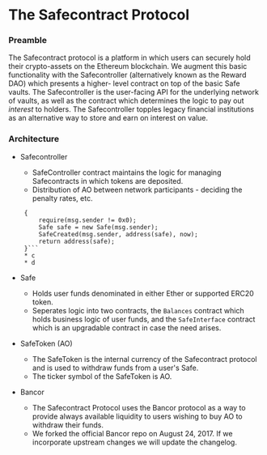 # The Safecontract Protocol

### Preamble

The Safecontract protocol is a platform in which users can securely hold their crypto-assets on the Ethereum blockchain.
We augment this basic functionality with the Safecontroller (alternatively known as the Reward DAO) which presents a higher-
level contract on top of the basic Safe vaults. The Safecontroller is the user-facing API for the underlying network of vaults,
as well as the contract which determines the logic to pay out *interest* to holders. The Safecontroller topples legacy
financial institutions as an alternative way to store and earn on interest on value.

### Architecture
 - Safecontroller
   * SafeController contract maintains the logic for managing Safecontracts in which tokens are deposited. 
   * Distribution of AO between network participants - deciding the penalty rates, etc. 

   ``` function createSafe() payable returns (address _safe)
    {
        require(msg.sender != 0x0);
        Safe safe = new Safe(msg.sender);
        SafeCreated(msg.sender, address(safe), now);
        return address(safe);
    }```
    * c
    * d

 - Safe
   * Holds user funds denominated in either Ether or supported ERC20 token.
   * Seperates logic into two contracts, the `Balances` contract which holds business logic of user funds, and the `SafeInterface` contract which is an upgradable contract in case the need arises.
 - SafeToken (AO)
   * The SafeToken is the internal currency of the Safecontract protocol and is used to withdraw funds from a user's Safe. 
   * The ticker symbol of the SafeToken is AO.
 - Bancor
   * The Safecontract Protocol uses the Bancor protocol as a way to provide always available liquidity to users wishing to buy AO to withdraw their funds.
   * We forked the official Bancor repo on August 24, 2017. If we incorporate upstream changes we will update the changelog.
  
